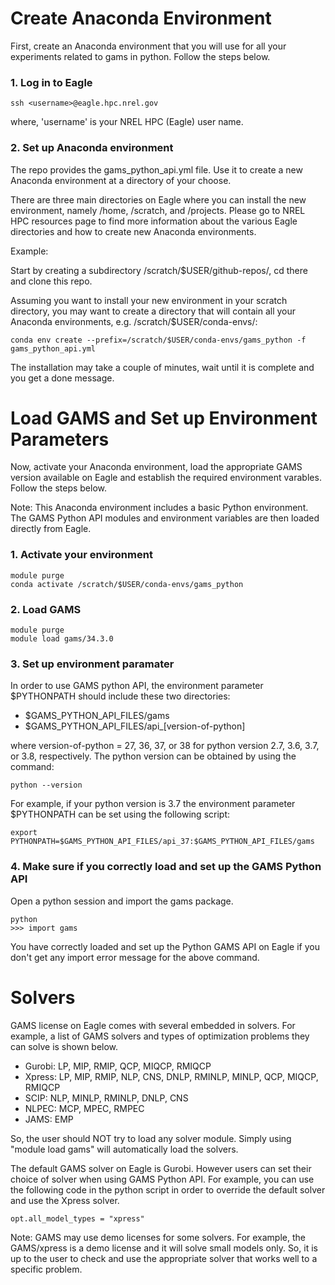 # Create Anaconda Environment

First, create an Anaconda environment that you will use for all your experiments related to gams in python. Follow the steps below.

### 1. Log in to Eagle

```
ssh <username>@eagle.hpc.nrel.gov
```
where, 'username' is your NREL HPC (Eagle) user name.

### 2. Set up Anaconda environment

The repo provides the gams_python_api.yml file. Use it to create a new Anaconda environment at a directory of your choose. 

There are three main directories on Eagle where you can install the new environment, namely /home, /scratch, and /projects. Please go to NREL HPC resources page to find more information about the various Eagle directories and how to create new Anaconda environments.

Example:

Start by creating a subdirectory /scratch/$USER/github-repos/, cd there and clone this repo. 

Assuming you want to install your new environment in your scratch directory, you may want to create a directory that will contain all your Anaconda environments, e.g. /scratch/$USER/conda-envs/:

```
conda env create --prefix=/scratch/$USER/conda-envs/gams_python -f gams_python_api.yml
```
The installation may take a couple of minutes, wait until it is complete and you get a done message.

# Load GAMS and Set up Environment Parameters

Now, activate your Anaconda environment, load the appropriate GAMS version available on Eagle and establish the required environment varables. Follow the steps below.

Note: This Anaconda environment includes a basic Python environment. The GAMS Python API modules and environment variables are then loaded directly from Eagle.

### 1. Activate your environment

```
module purge
conda activate /scratch/$USER/conda-envs/gams_python
```

### 2. Load GAMS

```
module purge
module load gams/34.3.0
```

### 3. Set up environment paramater

In order to use GAMS python API, the environment parameter $PYTHONPATH should include these two directories:

- $GAMS_PYTHON_API_FILES/gams
- $GAMS_PYTHON_API_FILES/api_[version-of-python]

where version-of-python = 27, 36, 37, or 38 for python version 2.7, 3.6, 3.7, or 3.8, respectively. The python version can be obtained by using the command:

```
python --version
```

For example, if your python version is 3.7 the environment parameter $PYTHONPATH can be set using the following script: 

```
export PYTHONPATH=$GAMS_PYTHON_API_FILES/api_37:$GAMS_PYTHON_API_FILES/gams
```
### 4. Make sure if you correctly load and set up the GAMS Python API

Open a python session and import the gams package.

```
python
>>> import gams
```
You have correctly loaded and set up the Python GAMS API on Eagle if you don't get any import error message for the above command.

# Solvers

GAMS license on Eagle comes with several embedded in solvers. For example, a list of GAMS solvers and types of optimization problems they can solve is shown below.

- Gurobi: LP, MIP, RMIP, QCP, MIQCP, RMIQCP
- Xpress: LP, MIP, RMIP, NLP, CNS, DNLP, RMINLP, MINLP, QCP, MIQCP, RMIQCP 
- SCIP: NLP, MINLP, RMINLP, DNLP, CNS
- NLPEC: MCP, MPEC, RMPEC
- JAMS: EMP

So, the user should NOT try to load any solver module. Simply using "module load gams" will automatically load the solvers.

The default GAMS solver on Eagle is Gurobi. However users can set their choice of solver when using GAMS Python API. For example, you can use the following code in the python script in order to override the default solver and use the Xpress solver.

```
opt.all_model_types = "xpress"
```
Note: GAMS may use demo licenses for some solvers. For example, the GAMS/xpress is a demo license and it will solve small models only. So, it is up to the user to check and use the appropriate solver that works well to a specific problem.
